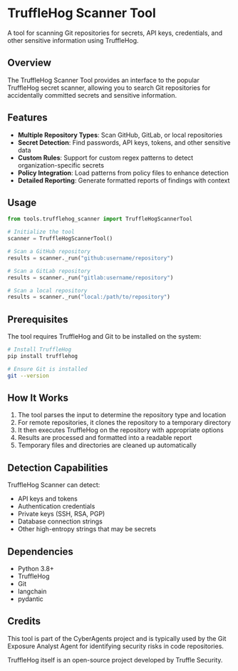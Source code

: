 # TruffleHog Scanner Tool

A tool for scanning Git repositories for secrets, API keys, credentials, and other sensitive information using TruffleHog.

## Overview

The TruffleHog Scanner Tool provides an interface to the popular TruffleHog secret scanner, allowing you to search Git repositories for accidentally committed secrets and sensitive information.

## Features

- **Multiple Repository Types**: Scan GitHub, GitLab, or local repositories
- **Secret Detection**: Find passwords, API keys, tokens, and other sensitive data
- **Custom Rules**: Support for custom regex patterns to detect organization-specific secrets
- **Policy Integration**: Load patterns from policy files to enhance detection
- **Detailed Reporting**: Generate formatted reports of findings with context

## Usage

```python
from tools.trufflehog_scanner import TruffleHogScannerTool

# Initialize the tool
scanner = TruffleHogScannerTool()

# Scan a GitHub repository
results = scanner._run("github:username/repository")

# Scan a GitLab repository
results = scanner._run("gitlab:username/repository")

# Scan a local repository
results = scanner._run("local:/path/to/repository")
```

## Prerequisites

The tool requires TruffleHog and Git to be installed on the system:

```bash
# Install TruffleHog
pip install trufflehog

# Ensure Git is installed
git --version
```

## How It Works

1. The tool parses the input to determine the repository type and location
2. For remote repositories, it clones the repository to a temporary directory
3. It then executes TruffleHog on the repository with appropriate options
4. Results are processed and formatted into a readable report
5. Temporary files and directories are cleaned up automatically

## Detection Capabilities

TruffleHog Scanner can detect:

- API keys and tokens
- Authentication credentials
- Private keys (SSH, RSA, PGP)
- Database connection strings
- Other high-entropy strings that may be secrets

## Dependencies

- Python 3.8+
- TruffleHog
- Git
- langchain
- pydantic

## Credits

This tool is part of the CyberAgents project and is typically used by the Git Exposure Analyst Agent for identifying security risks in code repositories.

TruffleHog itself is an open-source project developed by Truffle Security. 